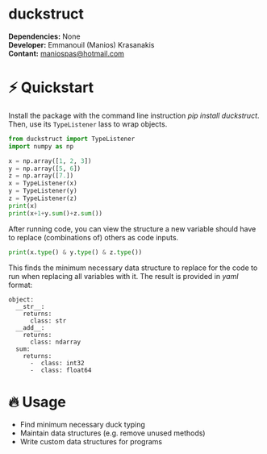 # duckstruct

**Dependencies:** None<br/>
**Developer:** Emmanouil (Manios) Krasanakis<br/>
**Contant:** maniospas@hotmail.com

# :zap: Quickstart
Install the package with the command line instruction 
*pip install duckstruct*. Then, use its `TypeListener`
lass to wrap objects.


```python
from duckstruct import TypeListener
import numpy as np

x = np.array([1, 2, 3])
y = np.array([5, 6])
z = np.array([7.])
x = TypeListener(x)
y = TypeListener(y)
z = TypeListener(z)
print(x)
print(x+1+y.sum()+z.sum())
```

After running code, you can view the structure a new variable 
should have to replace (combinations of) others as code inputs.

```python
print(x.type() & y.type() & z.type())
```

This finds the minimum necessary data structure to replace
for the code to run when replacing all variables with it. 
The result is provided in *yaml* format:

```
object:
  __str__: 
    returns:
      class: str
  __add__: 
    returns:
      class: ndarray
  sum: 
    returns:
      -  class: int32
      -  class: float64
```


# :fire: Usage
* Find minimum necessary duck typing
* Maintain data structures (e.g. remove unused methods)
* Write custom data structures for programs

